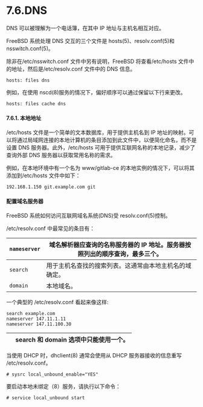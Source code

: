 # 7.6.DNS

DNS 可以被理解为一个电话簿，在其中 IP 地址与主机名相互对应。

FreeBSD 系统处理 DNS 交互的三个文件是 hosts(5)、resolv.conf(5)和 nsswitch.conf(5)。

除非在/etc/nsswitch.conf 文件中另有说明，FreeBSD 将查看/etc/hosts 文件中的地址，然后是/etc/resolv.conf 文件中的 DNS 信息。

```
hosts: files dns
```

例如，在使用 nscd(8)服务的情况下，偏好顺序可以通过保留以下行来更改。

```
hosts: files cache dns
```

#### 7.6.1. 本地地址

/etc/hosts 文件是一个简单的文本数据库，用于提供主机名到 IP 地址的映射。可以将通过局域网连接的本地计算机的条目添加到此文件中，以便简化命名，而不是设置 DNS 服务器。此外，/etc/hosts 可用于提供互联网名称的本地记录，减少了查询外部 DNS 服务器以获取常用名称的需求。

例如，在本地环境中有一个名为 www/gitlab-ce 的本地实例的情况下，可以将其添加到/etc/hosts 文件中如下：

```
192.168.1.150 git.example.com git
```

#### 配置域名服务器

FreeBSD 系统如何访问互联网域名系统(DNS)受 resolv.conf(5)控制。

/etc/resolv.conf 中最常见的条目有：

| `nameserver` | 域名解析器应查询的名称服务器的 IP 地址。服务器按照列出的顺序查询，最多三个。|
| -- | ------------------------------------------------------------------------------- |
| `search` | 用于主机名查找的搜索列表。这通常由本地主机名的域确定。        |
| `domain` | 本地域名。                                                     |

一个典型的 /etc/resolv.conf 看起来像这样:

```
search example.com
nameserver 147.11.1.11
nameserver 147.11.100.30
```

|  | search 和 domain 选项中只能使用一个。|
| -- | --------------------------------------- |

当使用 DHCP 时，dhclient(8) 通常会使用从 DHCP 服务器接收的信息重写 /etc/resolv.conf。

```
# sysrc local_unbound_enable="YES"
```

要启动本地未绑定（8）服务，请执行以下命令：

```
# service local_unbound start
```
